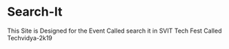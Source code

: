 # Search-It
 This Site is Designed for the Event Called search it in SVIT Tech Fest Called Techvidya-2k19
